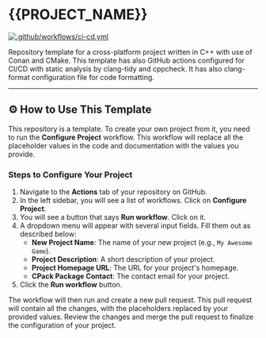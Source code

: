 # {{PROJECT_NAME}}
[![.github/workflows/ci-cd.yml](https://github.com/{{USERNAME}}/{{PROJECT_NAME}}/actions/workflows/ci-cd.yml/badge.svg)](https://github.com/{{USERNAME}}/{{PROJECT_NAME}}/actions/workflows/ci-cd.yml)

Repository template for a cross-platform project written in C++ with use of Conan and CMake. This template has also GitHub actions configured for CI/CD with static analysis by clang-tidy and cppcheck. It has also clang-format configuration file for code formatting.

---

## ⚙️ How to Use This Template

This repository is a template. To create your own project from it, you need to run the **Configure Project** workflow. This workflow will replace all the placeholder values in the code and documentation with the values you provide.

### Steps to Configure Your Project

1.  Navigate to the **Actions** tab of your repository on GitHub.
2.  In the left sidebar, you will see a list of workflows. Click on **Configure Project**.
3.  You will see a button that says **Run workflow**. Click on it.
4.  A dropdown menu will appear with several input fields. Fill them out as described below:
    *   **New Project Name**: The name of your new project (e.g., `My Awesome Game`).
    *   **Project Description**: A short description of your project.
    *   **Project Homepage URL**: The URL for your project's homepage.
    *   **CPack Package Contact**: The contact email for your project.
5.  Click the **Run workflow** button.

The workflow will then run and create a new pull request. This pull request will contain all the changes, with the placeholders replaced by your provided values. Review the changes and merge the pull request to finalize the configuration of your project.